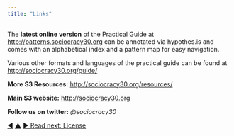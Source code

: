 ```yaml
---
title: "Links"
---
```



The **latest online version** of the Practical Guide at <http://patterns.sociocracy30.org> can be annotated via hypothes.is and comes with an alphabetical index and a pattern map for easy navigation.

Various other formats and languages of the practical guide can be found at <http://sociocracy30.org/guide/>

**More S3 Resources:** <http://sociocracy30.org/resources/>

**Main S3 website:** <http://sociocracy30.org>

**Follow us on twitter:** _@sociocracy30_

<div class="bottom-nav">
<a href="pattern-index.html" title="Back to: Alphabetical List Of All Patterns">◀</a> <a href="appendix.html" title="Up: Appendix">▲</a> <a href="license.html" title="">▶ Read next: License</a>
</div>
